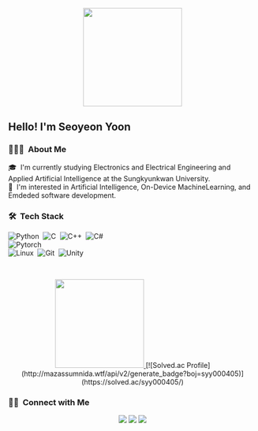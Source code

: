 <p align="center"><img src=https://github.com/minakusi/minakusi/assets/48312123/8ac89296-2086-4675-9267-d71c68dd259b height="200px" width="200px"></p>

<h2>Hello! I'm Seoyeon Yoon</h2>

<!-- ## 👋 &nbsp;Hey there! I'm Aditya -->

### 👨🏻‍💻 &nbsp;About Me

🎓 &nbsp;I'm currently studying Electronics and Electrical Engineering and Applied Artificial Intelligence at the Sungkyunkwan University.\
🌱 &nbsp;I'm interested in Artificial Intelligence, On-Device MachineLearning, and Emdeded software development.


### 🛠 &nbsp;Tech Stack

![Python](https://img.shields.io/badge/-Python-05122A?style=flat&logo=python)&nbsp;
![C](https://img.shields.io/badge/-C-05122A?style=flat&logo=C&logoColor=A8B9CC)&nbsp;
![C++](https://img.shields.io/badge/-C++-05122A?style=flat&logo=C%2B%2B&logoColor=00599C)&nbsp;
![C#](https://img.shields.io/badge/-C%23-05122A?style=flat&logo=Csharp&logoColor=00599C)&nbsp;    
![Pytorch](https://img.shields.io/badge/-Pytorch-05122A?style=flat&logo=pytorch)&nbsp;  
![Linux](https://img.shields.io/badge/-Linux-05122A?style=flat&logo=linux)&nbsp;
![Git](https://img.shields.io/badge/-Git-05122A?style=flat&logo=git)&nbsp;
![Unity](https://img.shields.io/badge/-Unity-05122A?style=flat&logo=unity)&nbsp;

<br/>
<p align="center">
<a href="https://github.com/minakusi">
  <img height="180em" src="https://github-readme-stats-eight-theta.vercel.app/api/top-langs/?username=minakusi&layout=compact&langs_count=8&theme=algolia"/>
</a>
[![Solved.ac Profile](http://mazassumnida.wtf/api/v2/generate_badge?boj=syy000405)](https://solved.ac/syy000405/)
</p>

### 🤝🏻 &nbsp;Connect with Me

<p align="center">
<a href="https://www.linkedin.com/in/%EC%84%9C%EC%97%B0-%EC%9C%A4-8069841b4/"><img src="https://img.shields.io/badge/-윤서연-0077B5?style=flat&logo=Linkedin&logoColor=white"/></a>
<a href="mailto:seoeyon737@gmail.com"><img src="https://img.shields.io/badge/-seoyeon737@gmail.com-D14836?style=flat&logo=Gmail&logoColor=white"/></a>
<a href=""><img src="https://img.shields.io/badge/-CV-000000?style=flat&logo=ReadMe&logoColor=white"/></a>
</p>
